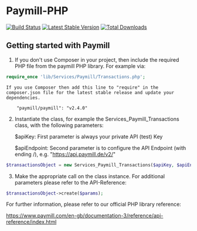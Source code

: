 Paymill-PHP
===========

[![Build Status](https://travis-ci.org/paymill/paymill-php.png?branch=master)](https://travis-ci.org/paymill/paymill-php)
[![Latest Stable Version](https://poser.pugx.org/paymill/paymill/v/stable.png)](https://packagist.org/packages/paymill/paymill)
[![Total Downloads](https://poser.pugx.org/paymill/paymill/downloads.png)](https://packagist.org/packages/paymill/paymill)


Getting started with Paymill
----------------------------

1.  If you don't use Composer in your project, then include the required PHP file from the paymill PHP library. For example via: 
```php
require_once 'lib/Services/Paymill/Transactions.php';
```    
    If you use Composer then add this line to "require" in the composer.json file for the latest stable release and update your dependencies.
    
        "paymill/paymill": "v2.4.0"

2.  Instantiate the class, for example the Services_Paymill_Transactions class, with the following parameters:

    $apiKey: First parameter is always your private API (test) Key

    $apiEndpoint: Second parameter is to configure the API Endpoint (with ending /), e.g. "https://api.paymill.de/v2/"
```php	
$transactionsObject = new Services_Paymill_Transactions($apiKey, $apiEndpoint);
```
3.  Make the appropriate call on the class instance. For additional parameters please refer to the API-Reference:
```php
$transactionsObject->create($params);
```

For further information, please refer to our official PHP library reference: 

https://www.paymill.com/en-gb/documentation-3/reference/api-reference/index.html
